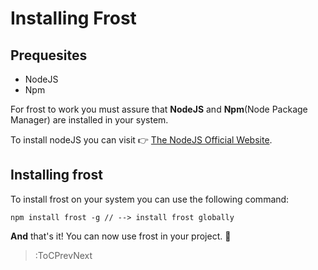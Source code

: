 # Installing Frost

## Prequesites 

- NodeJS
- Npm

For frost to work you must assure that **NodeJS** and **Npm**(Node Package Manager) are installed in your system.

To install nodeJS you can visit  👉 [The NodeJS Official Website](https://nodejs.org/en/download/).

## Installing frost

To install frost on your system you can use the following command:

```
npm install frost -g // --> install frost globally
```

**And** that's it! You can now use frost in your project. 🤠
> :ToCPrevNext